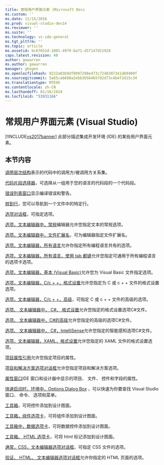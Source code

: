 ```yaml
---
title: 常规用户界面元素 |Microsoft Docs
ms.custom: ''
ms.date: 11/15/2016
ms.prod: visual-studio-dev14
ms.reviewer: ''
ms.suite: ''
ms.technology: vs-ide-general
ms.tgt_pltfrm: ''
ms.topic: article
ms.assetid: bc67652d-1001-4979-ba71-d57147d21928
caps.latest.revision: 40
author: gewarren
ms.author: gewarren
manager: ghogen
ms.openlocfilehash: 9222a03b9df8997298e473c7248307341d89409f
ms.sourcegitcommit: 5a65ca6688a2ebb36564657d2d73c4b4f2d15c34
ms.translationtype: MTE95
ms.contentlocale: zh-CN
ms.lasthandoff: 01/16/2019
ms.locfileid: "53931166"
---
```

# <a name="general-user-interface-elements-visual-studio"></a>常规用户界面元素 (Visual Studio)
[!INCLUDE[vs2017banner](../../includes/vs2017banner.md)]
此部分描述集成开发环境 (IDE) 的某些用户界面元素。

## <a name="in-this-section"></a>本节内容
 [调用层次结构](../../ide/reference/call-hierarchy.md)表示的代码中的调用方/被调用方关系集。

 [代码片段选择器](../../ide/reference/code-snippet-picker.md)，可选择从一组用于您的语言的代码段的一个代码段。

 [错误列表窗口](../../ide/reference/error-list-window.md)显示编译错误和警告。

 [转到行](../../ide/reference/go-to-line.md)，您可以导航到一个文件中的特定行。

 [选项对话框](../../ide/reference/options-dialog-box-visual-studio.md)，可指定选项。

 [选项，文本编辑器中，常规](../../ide/reference/options-text-editor-general.md)编辑器允许您指定文本的常规选项。

 [选项，文本编辑器中，文件扩展名](../../ide/reference/options-text-editor-file-extension.md)，可为编辑器指定文件扩展名。

 [选项，文本编辑器，所有语言](../../ide/reference/options-text-editor-all-languages.md)允许你指定所有编程语言共有的选项。

 [选项，文本编辑器，所有语言，使用 tab 都键](../../ide/reference/options-text-editor-all-languages-tabs.md)允许您指定可通用于所有编程语言的选项卡选项。

 [选项，文本编辑器，基本 (Visual Basic)](../../ide/reference/options-text-editor-basic-visual-basic.md)允许您为 Visual Basic 文件指定选项。

 [选项，文本编辑器，C/c + +，格式设置](../../ide/reference/options-text-editor-c-cpp-formatting.md)允许您指定为 C 或 c + + 文件的格式设置选项。

 [选项，文本编辑器，C/c + +，高级](../../ide/reference/options-text-editor-c-cpp-advanced.md)，可指定 C 或 c + + 文件的高级的选项。

 [选项、 文本编辑器中， C#、 格式设置](../../ide/reference/options-text-editor-csharp-formatting.md)允许您指定的格式设置选项C#文件。

 [选项、 文本编辑器中，C#的高级](../../ide/reference/options-text-editor-csharp-advanced.md)允许您指定的高级的选项C#文件。

 [选项、 文本编辑器中， C#，IntelliSense](../../ide/reference/options-text-editor-csharp-intellisense.md)允许您指定的智能感知选项C#文件。

 [选项，文本编辑器，XAML，格式设置](../../ide/reference/options-text-editor-xaml-formatting.md)允许您指定的 XAML 文件的格式设置选项。

 [项目属性引用](../../ide/reference/project-properties-reference.md)允许您指定项目的属性。

 [项目和解决方案选项对话框](../../ide/reference/projects-and-solutions-options-dialog-box.md)允许您指定项目和解决方案选项。

 [属性窗口](../../ide/reference/properties-window.md)IDE 窗口和设计器中显示的项目、 文件、 控件和字段的属性。

 [快速启动时，环境中，Options Dialog Box](../../ide/reference/quick-launch-environment-options-dialog-box.md) ，可以快速为你要查找 Visual Studio 窗口、 命令、 选项和菜单。

 [工具箱](../../ide/reference/toolbox.md)，可将控件添加到设计图面。

 [工具箱，组件选项卡](../../ide/reference/toolbox-components-tab.md)，可将组件添加到设计图面。

 [工具箱中，数据选项卡](../../ide/reference/toolbox-data-tab.md)，可将数据控件添加到设计图面。

 [工具箱、 HTML 选项卡](../../ide/reference/toolbox-html-tab.md)，可将 html 标记添加到设计图面。

 [通常，CSS，文本编辑器选项对话框](http://msdn.microsoft.com/library/b33a7617-e69d-4a11-938e-2e218a34a10c)，可指定 CSS 文件的选项。

 [验证、 HTML、 文本编辑器选项对话框](http://msdn.microsoft.com/library/9c24ecfe-263e-4bf1-88de-d01be3992863)允许你指定的 HTML 页面的选项。